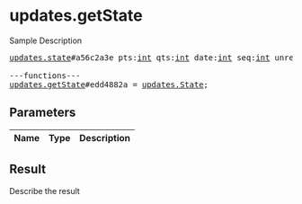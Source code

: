 # updates.getState

Sample Description

<pre>
<a href="../constructor/updates.state">updates.state</a>#a56c2a3e pts:<a href="../type/int.md">int</a> qts:<a href="../type/int.md">int</a> date:<a href="../type/int.md">int</a> seq:<a href="../type/int.md">int</a> unread_count:<a href="../type/int.md">int</a> = <a href="../type/updates.State.md">updates.State</a>;

---functions---
<a href="../method/updates.getState.md">updates.getState</a>#edd4882a = <a href="../type/updates.State.md">updates.State</a>;
</pre>

## Parameters

| Name | Type | Description |
|------|:----:|-------------|

## Result

Describe the result


